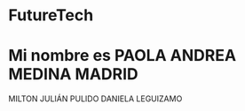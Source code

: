# FutureTech

Mi nombre es PAOLA ANDREA MEDINA MADRID
=======
MILTON JULIÁN PULIDO
DANIELA LEGUIZAMO 
